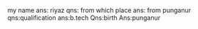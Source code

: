 my name 
ans: riyaz
qns: from which place 
ans: from punganur
qns:qualification
ans:b.tech
Qns:birth
Ans:punganur